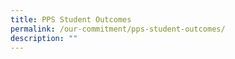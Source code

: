 ```yaml
---
title: PPS Student Outcomes
permalink: /our-commitment/pps-student-outcomes/
description: ""
---
```

